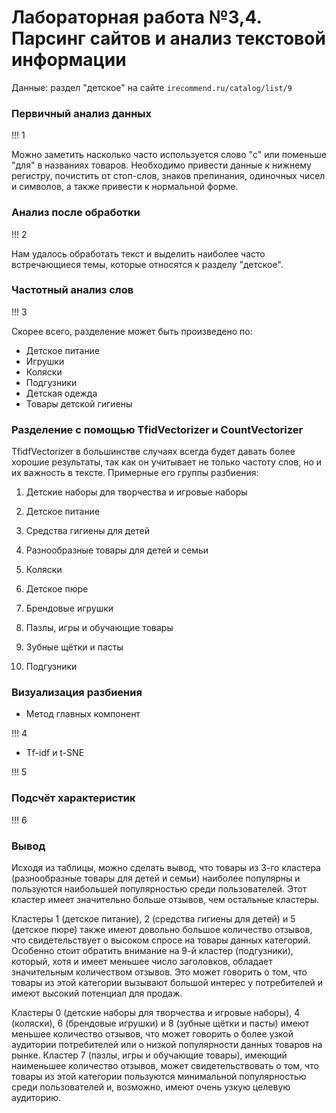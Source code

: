 # Лабораторная работа №3,4. Парсинг сайтов и анализ текстовой информации
Данные: раздел "детское" на сайте `irecommend.ru/catalog/list/9`

### Первичный анализ данных

!!! 1

Можно заметить насколько часто используется слово "с" или поменьше "для" в названиях товаров.
Необходимо привести данные к нижнему регистру, почистить от стоп-слов, знаков препинания, одиночных чисел и символов, а также привести к нормальной форме.

### Анализ после обработки

!!! 2

Нам удалось обработать текст и выделить наиболее часто встречающиеся темы, которые относятся к разделу "детское".

### Частотный анализ слов

!!! 3

Скорее всего, разделение может быть произведено по:

* Детское питание
* Игрушки
* Коляски
* Подгузники
* Детская одежда
* Товары детской гигиены

### Разделение с помощью TfidVectorizer и CountVectorizer

TfidfVectorizer в большинстве случаях всегда будет давать более хорошие результаты, так как он учитывает не только частоту слов, но и их важность в тексте. Примерные его группы разбиения:

1) Детские наборы для творчества и игровые наборы

2) Детское питание

3) Средства гигиены для детей

4) Разнообразные товары для детей и семьи

5) Коляски

6) Детское пюре

7) Брендовые игрушки

8) Пазлы, игры и обучающие товары

9) Зубные щётки и пасты

10) Подгузники

### Визуализация разбиения

* Метод главных компонент

!!! 4

* Tf-idf и t-SNE

!!! 5

### Подсчёт характеристик

!!! 6


### Вывод
Исходя из таблицы, можно сделать вывод, что товары из 3-го кластера (разнообразные товары для детей и семьи) наиболее популярны и пользуются наибольшей популярностью среди пользователей. Этот кластер имеет значительно больше отзывов, чем остальные кластеры.

Кластеры 1 (детское питание), 2 (средства гигиены для детей) и 5 (детское пюре) также имеют довольно большое количество отзывов, что свидетельствует о высоком спросе на товары данных категорий. Особенно стоит обратить внимание на 9-й кластер (подгузники), который, хотя и имеет меньшее число заголовков, обладает значительным количеством отзывов. Это может говорить о том, что товары из этой категории вызывают большой интерес у потребителей и имеют высокий потенциал для продаж.

Кластеры 0 (детские наборы для творчества и игровые наборы), 4 (коляски), 6 (брендовые игрушки) и 8 (зубные щётки и пасты) имеют меньшее количество отзывов, что может говорить о более узкой аудитории потребителей или о низкой популярности данных товаров на рынке. Кластер 7 (пазлы, игры и обучающие товары), имеющий наименьшее количество отзывов, может свидетельствовать о том, что товары из этой категории пользуются минимальной популярностью среди пользователей и, возможно, имеют очень узкую целевую аудиторию.
